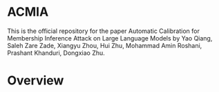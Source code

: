 # ACMIA
This is the official repository for the paper Automatic Calibration for Membership Inference Attack on Large Language Models by Yao Qiang, Saleh Zare Zade, Xiangyu Zhou, Hui Zhu, Mohammad Amin Roshani, Prashant Khanduri, Dongxiao Zhu.
# Overview
